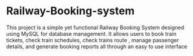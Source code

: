 # Railway-Booking-system
This project is a simple yet functional Railway Booking System designed using MySQL for database management. It allows users to book train tickets, check train schedules, check trains route , manage passenger details, and generate booking reports  all through an easy to use interface
